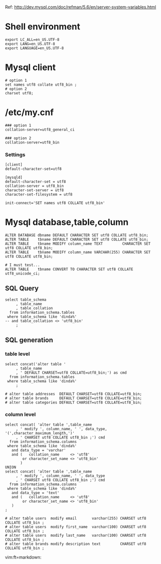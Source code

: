 Ref:
    http://dev.mysql.com/doc/refman/5.6/en/server-system-variables.html

# Shell environment

    export LC_ALL=en_US.UTF-8
    export LANG=en_US.UTF-8
    export LANGUAGE=en_US.UTF-8

# Mysql client

    # option 1
    set names utf8 collate utf8_bin ;
    # option 2
    charset utf8;

# /etc/my.cnf

    ### option 1
    collation-server=utf8_general_ci

    ### option 2
    collation-server=utf8_bin

### Settings

    [client]
    default-character-set=utf8

    [mysqld]
    default-character-set = utf8
    collation-server = utf8_bin
    character-set-server = utf8
    character-set-filesystem = utf8

    init-connect='SET names utf8 COLLATE utf8_bin'

# Mysql database,table,column

    ALTER DATABASE dbname DEFAULT CHARACTER SET utf8 COLLATE utf8_bin;
    ALTER TABLE    tbname DEFAULT CHARACTER SET utf8 COLLATE utf8_bin;
    ALTER TABLE    tbname MODIFY column_name TEXT         CHARACTER SET utf8 COLLATE utf8_bin;
    ALTER TABLE    tbname MODIFY column_name VARCHAR(255) CHARACTER SET utf8 COLLATE utf8_bin;

    # I must test...
    ALTER TABLE    tbname CONVERT TO CHARACTER SET utf8 COLLATE utf8_unicode_ci;


## SQL Query

    select table_schema
         , table_name
         , table_collation
      from information_schema.tables
     where table_schema like 'dinda%'
    -- and table_collation <> 'utf8_bin'
         ;


## SQL generation

### table level
    select concat('alter table '
         , table_name
         , ' DEFAULT CHARSET=utf8 COLLATE=utf8_bin;') as cmd
      from information_schema.tables
     where table_schema like 'dinda%'
         ;

    # alter table addresses  DEFAULT CHARSET=utf8 COLLATE=utf8_bin;
    # alter table brands     DEFAULT CHARSET=utf8 COLLATE=utf8_bin;
    # alter table categories DEFAULT CHARSET=utf8 COLLATE=utf8_bin;

### column level

    select concat( 'alter table ',table_name
         , ' modify ', column_name, ' ', data_type, '(',character_maximum_length,')'
         , ' CHARSET utf8 COLLATE utf8_bin ;') cmd
      from information_schema.columns
     where table_schema like 'dinda%'
       and data_type = 'varchar'
       and (   collation_name     <> 'utf8'
            or character_set_name <> 'utf8_bin'
           )
    UNION
    select concat( 'alter table ',table_name
         , ' modify ', column_name, ' ', data_type
         , ' CHARSET utf8 COLLATE utf8_bin ;') cmd
      from information_schema.columns
     where table_schema like 'dinda%'
       and data_type = 'text'
       and (   collation_name     <> 'utf8'
            or character_set_name <> 'utf8_bin'
       )
    ;

    # alter table users  modify email       varchar(255) CHARSET utf8 COLLATE utf8_bin ;
    # alter table users  modify first_name  varchar(100) CHARSET utf8 COLLATE utf8_bin ;
    # alter table users  modify last_name   varchar(100) CHARSET utf8 COLLATE utf8_bin ;
    # alter table brands modify description text         CHARSET utf8 COLLATE utf8_bin ;


vim:ft=markdown:

